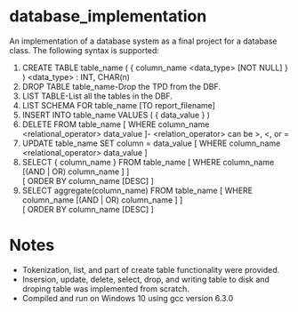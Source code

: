 # database_implementation
An implementation of a database system as a final project for a database class.  The following syntax is supported:
1)  CREATE TABLE table_name (  { column_name <data_type> [NOT NULL] }  )     <data_type> : INT, CHAR(n)
2)  DROP TABLE table_name-Drop the TPD from the DBF.
3)  LIST TABLE-List all the tables in the DBF.
4)  LIST SCHEMA FOR table_name [TO report_filename]
5)  INSERT INTO table_name VALUES (  { data_value }  )
6)  DELETE FROM table_name [ WHERE column_name <relational_operator> data_value ]-  <relation_operator> can be >, <, or =
7)  UPDATE table_name SET column = data_value [ WHERE column_name <relational_operator> data_value ]
8)  SELECT { column_name } FROM table_name [ WHERE column_name <condition> [(AND | OR) column_name <condition>] ]       
    [ ORDER BY column_name [DESC] ]
9)  SELECT aggregate(column_name) FROM table_name [ WHERE column_name <condition> [(AND | OR) column_name <condition>] ]       
    [ ORDER BY column_name [DESC] ]

# Notes
- Tokenization, list, and part of create table functionality were provided.
- Insersion, update, delete, select, drop, and writing table to disk and droping table was implemented from scratch. 
- Compiled and run on Windows 10 using gcc version 6.3.0
